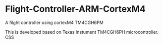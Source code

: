 # Flight-Controller-ARM-CortexM4
A filght controller using cortexM4 TM4CGH6PM

This is developed based on Texas Instument TM4CGH6PH microcontroller.
CSS 
